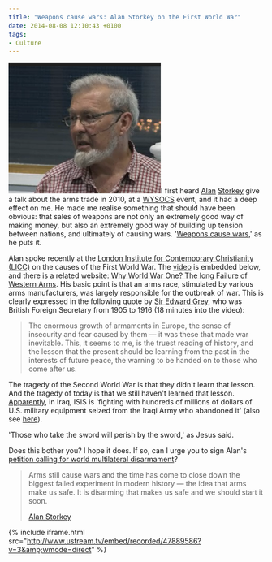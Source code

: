 ```yaml
---
title: "Weapons cause wars: Alan Storkey on the First World War"
date: 2014-08-08 12:10:43 +0100
tags:
- Culture
---
```

<img alt="Alan Storkey" title="Alan Storkey" src="/assets/alan-storkey.png" class="alignright" />I first heard [Alan](http://www.alanstorkey.com/) [Storkey](http://en.wikipedia.org/wiki/Alan_Storkey) give a talk about the arms trade in 2010, at a [WYSOCS](http://wysocs.org.uk/) event, and it had a deep effect on me. He made me realise something that should have been obvious: that sales of weapons are not only an extremely good way of making money, but also an extremely good way of building up tension between nations, and ultimately of causing wars. '[Weapons cause wars](http://www.whyworldwar1.com/weapons-cause-wars),' as he puts it.

Alan spoke recently at the [London Institute for Contemporary Christianity (LICC)](http://www.licc.org.uk/) on the causes of the First World War. The [video](http://www.ustream.tv/recorded/47889586) is embedded below, and there is a related website: [Why World War One? The long Failure of Western Arms](http://www.whyworldwar1.com/). His basic point is that an arms race, stimulated by various arms manufacturers, was largely responsible for the outbreak of war. This is clearly expressed in the following quote by [Sir Edward Grey](http://en.wikipedia.org/wiki/Edward_Grey,_1st_Viscount_Grey_of_Fallodon), who was British Foreign Secretary from 1905 to 1916 (18 minutes into the video):

> The enormous growth of armaments in Europe, the sense of insecurity and fear caused by them &mdash; it was these that made war inevitable. This, it seems to me, is the truest reading of history, and the lesson that the present should be learning from the past in the interests of future peace, the warning to be handed on to those who come after us.

The tragedy of the Second World War is that they didn't learn that lesson. And the tragedy of today is that we still haven't learned that lesson. [Apparently](http://www.nytimes.com/2014/08/08/world/middleeast/isis-forces-in-iraq.html), in Iraq, ISIS is 'fighting with hundreds of millions of dollars of U.S. military equipment seized from the Iraqi Army who abandoned it' (also see [here](http://www.businessinsider.com/isis-military-equipment-breakdown-2014-7?op=1)).

'Those who take the sword will perish by the sword,' as Jesus said.

Does this bother you? I hope it does. If so, can I urge you to sign Alan's [petition calling for world multilateral disarmament](http://epetitions.direct.gov.uk/petitions/68002)?

> Arms still cause wars and the time has come to close down the biggest failed experiment in modern history &mdash; the idea that arms make us safe. It is disarming that makes us safe and we should start it soon.
>
> <footer><a href="http://www.whyworldwar1.com/">Alan Storkey</a></footer>

{% include iframe.html src="http://www.ustream.tv/embed/recorded/47889586?v=3&amp;wmode=direct" %}
